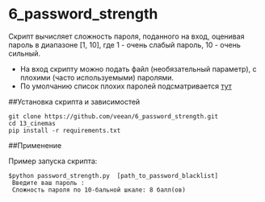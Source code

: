 # 6_password_strength

Cкрипт вычисляет сложность пароля, поданного на вход, оценивая пароль в диапазоне [1, 10], 
где 1 - очень слабый пароль, 10 - очень сильный.
*  На вход скрипту можно подать файл (необязательный параметр), c плохими (часто используемыми) паролями.
* По умолчанию список плохих паролей подсматривается  [тут](https://wiki.skullsecurity.org/images/c/ca/500-worst-passwords.txt)


##Установка скрипта и зависимостей

    git clone https://github.com/veean/6_password_strength.git
    cd 13_cinemas
    pip install -r requirements.txt

##Применение

Пример запуска скрипта: 
    
    $python password_strength.py  [path_to_password_blacklist]
     Введите ваш пароль :
     Сложность пароля по 10-бальной шкале: 8 балл(ов)
     

 